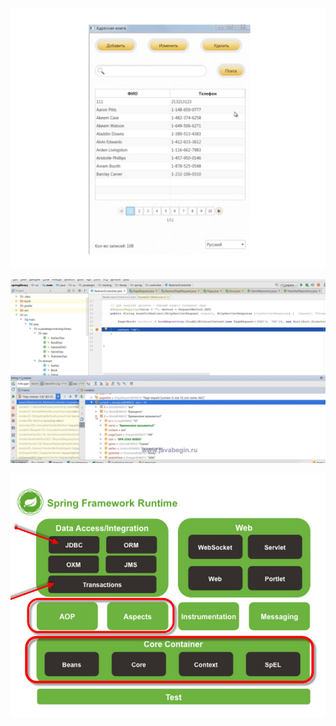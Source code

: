 ![Image alt](https://github.com/JanaJasinovski/springlibrary/blob/master/addr.jpg)

![Image alt](https://github.com/JanaJasinovski/springlibrary/blob/master/backend.jpg)

![Image alt](https://github.com/JanaJasinovski/springlibrary/blob/master/free-spring.jpg)
